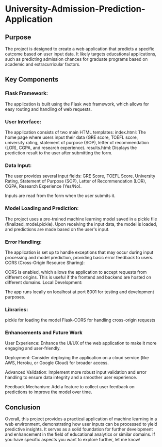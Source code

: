 <h1>University-Admission-Prediction-Application</h1>

<h2>Purpose</h2>
The project is designed to create a web application that predicts a specific outcome based on user input data. It likely targets educational applications, such as predicting admission chances for graduate programs based on academic and extracurricular factors.

<h2>Key Components</h2>
<h3>Flask Framework:</h3>

The application is built using the Flask web framework, which allows for easy routing and handling of web requests.
<h3>User Interface:</h3>

The application consists of two main HTML templates:
index.html: The home page where users input their data (GRE score, TOEFL score, university rating, statement of purpose (SOP), letter of recommendation (LOR), CGPA, and research experience).
results.html: Displays the prediction result to the user after submitting the form.

<h3>Data Input:</h3>

The user provides several input fields:
GRE Score,
TOEFL Score,
University Rating,
Statement of Purpose (SOP),
Letter of Recommendation (LOR),
CGPA,
Research Experience (Yes/No).

Inputs are read from the form when the user submits it.

<h3>Model Loading and Prediction:</h3>

The project uses a pre-trained machine learning model saved in a pickle file (finalized_model.pickle).
Upon receiving the input data, the model is loaded, and predictions are made based on the user's input.

<h3>Error Handling:</h3>

The application is set up to handle exceptions that may occur during input processing and model prediction, providing basic error feedback to users.
CORS (Cross-Origin Resource Sharing):

CORS is enabled, which allows the application to accept requests from different origins. This is useful if the frontend and backend are hosted on different domains.
Local Development:

The app runs locally on localhost at port 8001 for testing and development purposes.

<h3>Libraries:</h3>
pickle for loading the model
Flask-CORS for handling cross-origin requests

<h3>Enhancements and Future Work</h3>

User Experience: Enhance the UI/UX of the web application to make it more engaging and user-friendly.

Deployment: Consider deploying the application on a cloud service (like AWS, Heroku, or Google Cloud) for broader access.

Advanced Validation: Implement more robust input validation and error handling to ensure data integrity and a smoother user experience.

Feedback Mechanism: Add a feature to collect user feedback on predictions to improve the model over time.
<h2>Conclusion</h2>
Overall, this project provides a practical application of machine learning in a web environment, demonstrating how user inputs can be processed to yield predictive insights. It serves as a solid foundation for further development and enhancement in the field of educational analytics or similar domains. If you have specific aspects you want to explore further, let me know!
